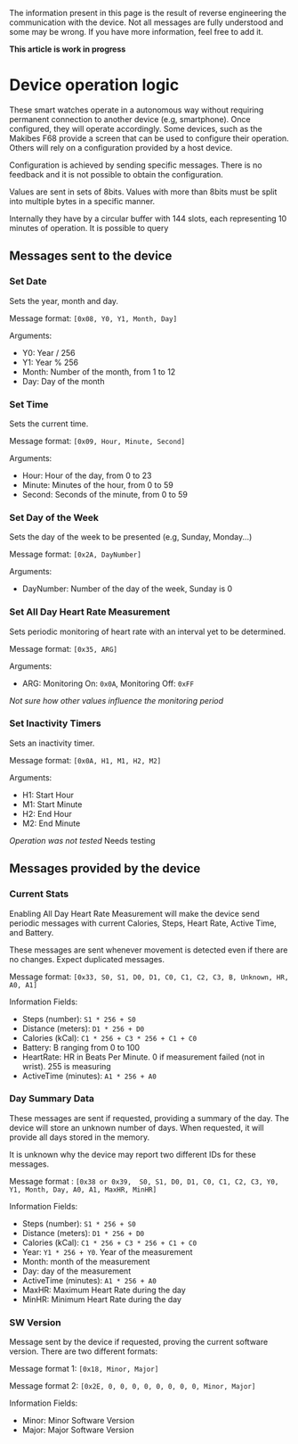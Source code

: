 The information present in this page is the result of reverse engineering the communication with the device. Not all messages are fully understood and some may be wrong. If you have more information, feel free to add it.

__This article is work in progress__

# Device operation logic

These smart watches operate in a autonomous way without requiring permanent connection to another device (e.g, smartphone). Once configured, they will operate accordingly. Some devices, such as the Makibes F68 provide a screen that can be used to configure their operation. Others will rely on a configuration provided by a host device.

Configuration is achieved by sending specific messages. There is no feedback and it is not possible to obtain the configuration. 

Values are sent in sets of 8bits. Values with more than 8bits must be split into multiple bytes in a specific manner.

Internally they have by a circular buffer with 144 slots, each representing 10 minutes of operation. It is possible to query

## Messages sent to the device

### Set Date

Sets the year, month and day.

Message format: `[0x08, Y0, Y1, Month, Day]`

Arguments:
* Y0: Year / 256
* Y1: Year % 256
* Month: Number of the month, from 1 to 12
* Day: Day of the month

### Set Time

Sets the current time.

Message format: `[0x09, Hour, Minute, Second]`

Arguments:
* Hour: Hour of the day, from 0 to 23
* Minute: Minutes of the hour, from 0 to 59
* Second: Seconds of the minute, from 0 to 59

### Set Day of the Week

Sets the day of the week to be presented (e.g, Sunday, Monday...)

Message format: `[0x2A, DayNumber]`

Arguments:
* DayNumber: Number of the day of the week, Sunday is 0


### Set All Day Heart Rate Measurement
Sets periodic monitoring of heart rate with an interval yet to be determined.

Message format: `[0x35, ARG]`

Arguments:
* ARG: Monitoring On: `0x0A`, Monitoring Off: `0xFF`

_Not sure how other values influence the monitoring period_

### Set Inactivity Timers
Sets an inactivity timer.

Message format: `[0x0A, H1, M1, H2, M2]`

Arguments:
* H1: Start Hour
* M1: Start Minute
* H2: End Hour
* M2: End Minute

_Operation was not tested_ Needs testing 

## Messages provided by the device

### Current Stats
Enabling All Day Heart Rate Measurement will make the device send periodic messages with current Calories, Steps, Heart Rate, Active Time, and Battery. 

These messages are sent whenever movement is detected even if there are no changes. Expect duplicated messages. 

Message format: `[0x33, S0, S1, D0, D1, C0, C1, C2, C3, B, Unknown, HR, A0, A1]`

Information Fields:
* Steps (number): `S1 * 256 + S0`
* Distance (meters): `D1 * 256 + D0`
* Calories (kCal): `C1 * 256 + C3 * 256 + C1 + C0`
* Battery: B ranging from 0 to 100
* HeartRate: HR in Beats Per Minute. 0 if measurement failed (not in wrist). 255 is measuring
* ActiveTime (minutes): `A1 * 256 + A0`

### Day Summary Data

These messages are sent if requested, providing a summary of the day. The device will store an unknown number of days. When requested, it will provide all days stored in the memory.

It is unknown why the device may report two different IDs for these messages.

Message format : `[0x38 or 0x39,  S0, S1, D0, D1, C0, C1, C2, C3, Y0, Y1, Month, Day, A0, A1, MaxHR, MinHR]`

Information Fields:
* Steps (number): `S1 * 256 + S0`
* Distance (meters): `D1 * 256 + D0`
* Calories (kCal): `C1 * 256 + C3 * 256 + C1 + C0`
* Year: `Y1 * 256 + Y0`. Year of the measurement
* Month: month of the measurement
* Day: day of the measurement
* ActiveTime (minutes): `A1 * 256 + A0`
* MaxHR: Maximum Heart Rate during the day
* MinHR: Minimum Heart Rate during the day

### SW Version

Message sent by the device if requested, proving the current software version.
There are two different formats:

Message format 1: `[0x18, Minor, Major]`

Message format 2: `[0x2E, 0, 0, 0, 0, 0, 0, 0, 0, Minor, Major]`

Information Fields:
* Minor: Minor Software Version
* Major: Major Software Version
